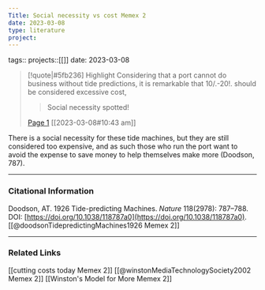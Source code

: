 ```yaml
---
Title: Social necessity vs cost Memex 2
date: 2023-03-08
type: literature
project:
---
```

tags:: 
projects::[[]]
date: 2023-03-08

> [!quote|#5fb236] Highlight
> Considering that a port cannot do business without tide predictions, it is remarkable that 10/.-20!. should be considered excessive cost,
>
>> Social necessity spotted!
>
> [Page 1](zotero://open-pdf/library/items/ZNS39N7H?page=1) [[2023-03-08#10:43 am]]

There is a social necessity for these tide machines, but they are still considered too expensive, and as such those who run the port want to avoid the expense to save money to help themselves make more (Doodson, 787).

---
### Citational Information

Doodson, AT. 1926 Tide-predicting Machines. _Nature_ 118(2978): 787–788. DOI: [https://doi.org/10.1038/118787a0](https://doi.org/10.1038/118787a0).
[[@doodsonTidepredictingMachines1926 Memex 2]]

---

### Related Links

[[cutting costs today Memex 2]]
[[@winstonMediaTechnologySociety2002 Memex 2]]
[[Winston's Model for More Memex 2]]